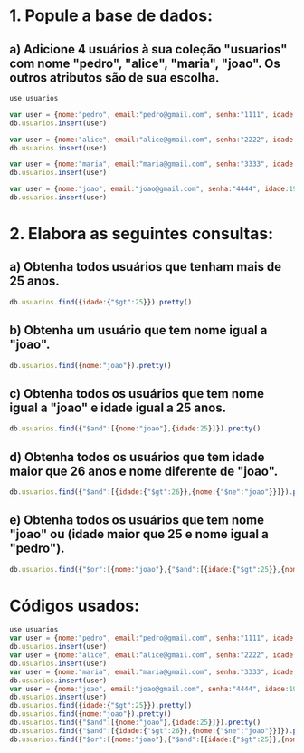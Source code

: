 # 1. Popule a base de dados:
## a) Adicione 4 usuários à sua coleção "usuarios" com nome "pedro", "alice", "maria", "joao". Os outros atributos são de sua escolha.
```javascript
use usuarios

var user = {nome:"pedro", email:"pedro@gmail.com", senha:"1111", idade:13}
db.usuarios.insert(user)

var user = {nome:"alice", email:"alice@gmail.com", senha:"2222", idade:27}
db.usuarios.insert(user)

var user = {nome:"maria", email:"maria@gmail.com", senha:"3333", idade:29}
db.usuarios.insert(user)

var user = {nome:"joao", email:"joao@gmail.com", senha:"4444", idade:19}
db.usuarios.insert(user) 
```

# 2. Elabora as seguintes consultas:
## a) Obtenha todos usuários que tenham mais de 25 anos.
```javascript
db.usuarios.find({idade:{"$gt":25}}).pretty()
```

## b) Obtenha um usuário que tem nome igual a "joao".
```javascript
db.usuarios.find({nome:"joao"}).pretty()
```

## c) Obtenha todos os usuários que tem nome igual a "joao" e idade igual a 25 anos.
```javascript
db.usuarios.find({"$and":[{nome:"joao"},{idade:25}]}).pretty()
```

## d) Obtenha todos os usuários que tem idade maior que 26 anos e nome diferente de "joao".
```javascript
db.usuarios.find({"$and":[{idade:{"$gt":26}},{nome:{"$ne":"joao"}}]}).pretty()
```

## e) Obtenha todos os usuários que tem nome "joao" ou (idade maior que 25 e nome igual a "pedro").
```javascript
db.usuarios.find({"$or":[{nome:"joao"},{"$and":[{idade:{"$gt":25}},{nome:"pedro"}]}]}).pretty()
```

# Códigos usados:
```javascript
use usuarios
var user = {nome:"pedro", email:"pedro@gmail.com", senha:"1111", idade:13}
db.usuarios.insert(user)
var user = {nome:"alice", email:"alice@gmail.com", senha:"2222", idade:27}
db.usuarios.insert(user)
var user = {nome:"maria", email:"maria@gmail.com", senha:"3333", idade:29}
db.usuarios.insert(user)
var user = {nome:"joao", email:"joao@gmail.com", senha:"4444", idade:19}
db.usuarios.insert(user)
db.usuarios.find({idade:{"$gt":25}}).pretty()
db.usuarios.find({nome:"joao"}).pretty()
db.usuarios.find({"$and":[{nome:"joao"},{idade:25}]}).pretty()
db.usuarios.find({"$and":[{idade:{"$gt":26}},{nome:{"$ne":"joao"}}]}).pretty()
db.usuarios.find({"$or":[{nome:"joao"},{"$and":[{idade:{"$gt":25}},{nome:"pedro"}]}]}).pretty()
```